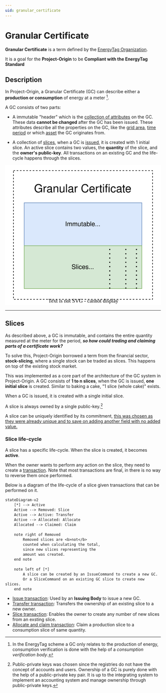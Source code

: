 ```yaml
---
uid: granular_certificate
---
```


# Granular Certificate

**Granular Certificate** is a term defined by the [EnergyTag Organization](https://energytag.org).

It is a goal for the **Project-Origin** to be **Compliant with the EnergyTag Standard**

## Description

In Project-Origin, a Granular Certificate (GC) can describe either a **production or consumption** of energy at a meter [^et].

[^et]: In the EnergyTag scheme a GC only relates to the production of energy,
    consumption verification is done with the help of a *consumption verification body*.

A GC consists of two parts:

- A immutable "header" which is the [collection of attributes](attributes.md) on the GC.
  These data **cannot be changed** after the GC has been issued.
  These attributes describe all the properties on the GC,
  like the [grid area](attributes.md#grid-area),
  [time period](attributes.md#period)
  or which [asset](attributes.md#assetid) the GC originates from.

- A collection of [slices](#slices), when a GC is [issued](transactions/issue.md),
  it is created with 1 initial slice.
  An active slice contains two values, the **quantity** of the slice, and the **owner's public-key**.
  All transactions on an existing GC and the life-cycle happens through the slices.

![Sketch of the GCs two parts.](gc.drawio.svg)

---

## Slices

As described above, a GC is immutable, and contains the entire quantity measured at the meter for the period,
***so how could trading and claiming parts of a certificate work?***

To solve this, Project-Origin borrowed a term from the financial sector, **stock-slicing**,
where a single stock can be traded as slices. This happens on top of the existing stock market.

This was implemented as a core part of the architecture of the GC system in Project-Origin.
A GC consists of **1 to n slices**, when the GC is issued, **one initial slice** is created.
Similar to baking a cake, "1 slice (whole cake)" exists.

When a GC is issued, it is created with a single initial slice.

A slice is always owned by a single public-key.[^public-key]

[^public-key]: Public-private keys was chosen since the registries do not have the concept of accounts and users. Ownership of a GC is purely done with the help of a public-private key pair.
It is up to the integrating system to implement an accounting system and manage ownership through public-private keys.

A slice can be uniquely identified by its commitment,
[this was chosen as they were already unique and to save on adding another field with no added value.](https://github.com/orgs/project-origin/discussions/19#discussioncomment-5719035)

### Slice life-cycle

A slice has a specific life-cycle. When the slice is created, it becomes **active**.

When the owner wants to perform any action on the slice, they need to create a [transaction](../transactions.md#transactions).
Note that most transactions are final, in there is no way to reverse them once performed.

Below is a diagram of the life-cycle of a slice given transactions that can be performed on it.

```mermaid
stateDiagram-v2
    [*] --> Active
    Active --> Removed: Slice
    Active --> Active: Transfer
    Active --> Allocated: Allocate
    Allocated --> Claimed: Claim

    note right of Removed
        Removed slices are <b>not</b>
        counted when calculating the total,
        since new slices representing the
        amount was created.
    end note

    note left of [*]
        A slice can be created by an IssueCommand to create a new GC.
        Or a SliceCommand on an existing GC slice to create new slices.
    end note
```

- [Issue transaction](transactions/issue.md): Used by an **Issuing Body** to issue a new GC.
- [Transfer transaction](transactions/transfer.md): Transfers the ownership of an existing slice to a new owner.
- [Slice transaction](transactions/slice.md): Enables the owner to create any number of new slices from an exsting slice.
- [Allocate and claim transaction](transactions/claim.md): Claim a production slice to a consumption slice of same quantity.
